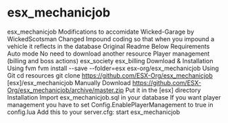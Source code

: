 # esx_mechanicjob
esx_mechanicjob Modifications to accomidate Wicked-Garage by WickedScotsman Changed Impound coding so that when you impound a vehicle it reflects in the database Original Readme Below Requirements Auto mode  No need to download another resource Player management (billing and boss actions)  esx_society esx_billing Download &amp; Installation Using fvm fvm install --save --folder=esx esx-org/esx_mechanicjob Using Git cd resources git clone https://github.com/ESX-Org/esx_mechanicjob [esx]/esx_mechanicjob Manually Download https://github.com/ESX-Org/esx_mechanicjob/archive/master.zip Put it in the [esx] directory Installation Import esx_mechanicjob.sql in your database If you want player management you have to set Config.EnablePlayerManagement to true in config.lua Add this to your server.cfg: start esx_mechanicjob
